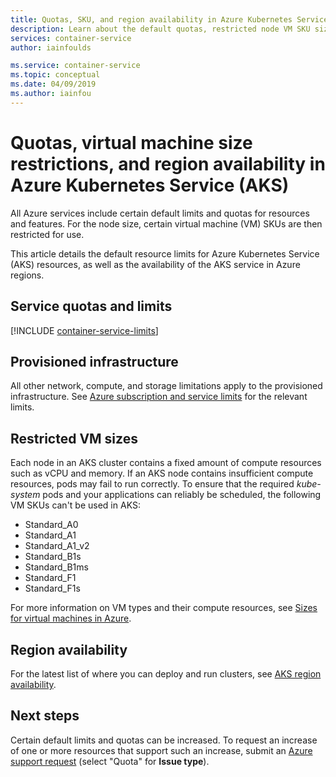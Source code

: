 ```yaml
---
title: Quotas, SKU, and region availability in Azure Kubernetes Service (AKS)
description: Learn about the default quotas, restricted node VM SKU sizes, and region availability of the Azure Kubernetes Service (AKS).
services: container-service
author: iainfoulds

ms.service: container-service
ms.topic: conceptual
ms.date: 04/09/2019
ms.author: iainfou
---
```

# Quotas, virtual machine size restrictions, and region availability in Azure Kubernetes Service (AKS)

All Azure services include certain default limits and quotas for resources and features. For the node size, certain virtual machine (VM) SKUs are then restricted for use.

This article details the default resource limits for Azure Kubernetes Service (AKS) resources, as well as the availability of the AKS service in Azure regions.

## Service quotas and limits

[!INCLUDE [container-service-limits](../../includes/container-service-limits.md)]

## Provisioned infrastructure

All other network, compute, and storage limitations apply to the provisioned infrastructure. See [Azure subscription and service limits](../azure-subscription-service-limits.md) for the relevant limits.

## Restricted VM sizes

Each node in an AKS cluster contains a fixed amount of compute resources such as vCPU and memory. If an AKS node contains insufficient compute resources, pods may fail to run correctly. To ensure that the required *kube-system* pods and your applications can reliably be scheduled, the following VM SKUs can't be used in AKS:

- Standard_A0
- Standard_A1
- Standard_A1_v2
- Standard_B1s
- Standard_B1ms
- Standard_F1
- Standard_F1s

For more information on VM types and their compute resources, see [Sizes for virtual machines in Azure][vm-skus].

## Region availability

For the latest list of where you can deploy and run clusters, see [AKS region availability][region-availability].

## Next steps

Certain default limits and quotas can be increased. To request an increase of one or more resources that support such an increase, submit an [Azure support request][azure-support] (select "Quota" for **Issue type**).

<!-- LINKS - External -->
[azure-support]: https://ms.portal.azure.com/#blade/Microsoft_Azure_Support/HelpAndSupportBlade/newsupportrequest
[region-availability]: https://azure.microsoft.com/en-us/global-infrastructure/services/?products=kubernetes-service

<!-- LINKS - Internal -->
[vm-skus]: ../virtual-machines/linux/sizes.md
